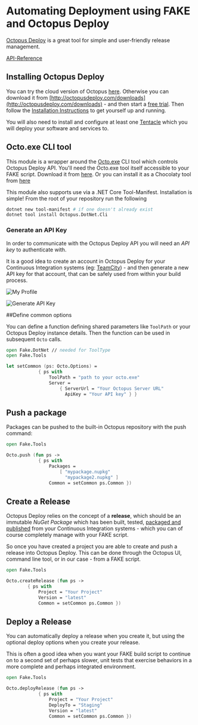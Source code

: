 # Automating Deployment using FAKE and Octopus Deploy

[Octopus Deploy](http://octopusdeploy.com/) is a great tool for simple and user-friendly release management.

[API-Reference](apidocs/v5/fake-tools-octo.html)

## Installing Octopus Deploy

You can try the cloud version of Octopus [here](https://octopus.com/cloud). Otherwise you can download it from [http://octopusdeploy.com/downloads](http://octopusdeploy.com/downloads) - and then start a [free trial](https://octopus.com/trial). Then follow the [Installation Instructions](http://octopusdeploy.com/documentation/install/octopus) to get yourself up and running.

You will also need to install and configure at least one [Tentacle](http://octopusdeploy.com/documentation/install/tentacle) which you will deploy your software and services to. 

## Octo.exe CLI tool

This module is a wrapper around the [Octo.exe](https://octopus.com/docs/api-and-integration/octo.exe-command-line) CLI tool which controls Octopus Deploy API. You'll need the Octo.exe tool itself accessible to your FAKE script. Download it from [here](https://octopus.com/downloads).
Or you can install it as a Chocolaty tool from [here](https://octopus.com/downloads/octopuscli)

This module also supports use via a .NET Core Tool-Manifest. Installation is simple! From the root of your repository run the following

```bash
dotnet new tool-manifest # if one doesn't already exist
dotnet tool install Octopus.DotNet.Cli 
```

### Generate an API Key

In order to communicate with the Octopus Deploy API you will need an *API key* to authenticate with.

It is a good idea to create an account in Octopus Deploy for your Continuous Integration systems (eg: [TeamCity](https://www.jetbrains.com/teamcity/)) - and then generate a new API key for that account, that can be safely used from within your build process.

![My Profile](pics/octopusdeploy/myprofile.png "My Profile")

![Generate API Key](pics/octopusdeploy/apikey.png "Generate API Key")

##Define common options

You can define a function defining shared parameters like `ToolPath`  or your Octopus Deploy instance details. Then the function can be used in subsequent `Octo` calls.

```fsharp
open Fake.DotNet // needed for ToolType
open Fake.Tools

let setCommon (ps: Octo.Options) =
            { ps with
                ToolPath = "path to your octo.exe"
                Server =
                    { ServerUrl = "Your Octopus Server URL"
                      ApiKey = "Your API key" } }
```

## Push a package

Packages can be pushed to the built-in Octopus repository with the push command:

```fsharp
open Fake.Tools

Octo.push (fun ps ->
            { ps with
                Packages =
                    [ "mypackage.nupkg"
                      "mypackage2.nupkg" ]
                Common = setCommon ps.Common })
```



## Create a Release

Octopus Deploy relies on the concept of a **release**, which should be an immutable *NuGet Package* which has been built, tested, [packaged and published](apidocs/v5/legacy/fake-nugethelper.html) from your Continuous Integration systems - which you can of course completely manage with your FAKE script.

So once you have created a project you are able to create and push a release into Octopus Deploy. This can be done through the Octopus UI, command line tool, or in our case - from a FAKE script.

```fsharp
open Fake.Tools

Octo.createRelease (fun ps ->
        { ps with
            Project = "Your Project"
            Version = "latest"
            Common = setCommon ps.Common })
```


## Deploy a Release

You can automatically deploy a release when you create it, but using the optional deploy options when you create your release.

This is often a good idea when you want your FAKE build script to continue on to a second set of perhaps slower, unit tests that exercise behaviors in a more complete and perhaps integrated environment. 

```fsharp
open Fake.Tools

Octo.deployRelease (fun ps ->
            { ps with
                Project = "Your Project"
                DeployTo = "Staging"
                Version = "latest"
                Common = setCommon ps.Common })
```
